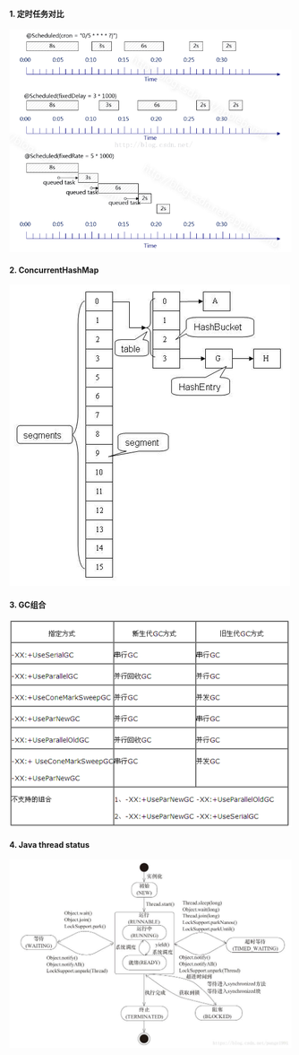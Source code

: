 #### 1. 定时任务对比
![](./定时任务对比.png)

#### 2. ConcurrentHashMap
![](./ConcurrentHashMap.jpg)

#### 3. GC组合
![](./GC.png)

#### 4. Java thread status
![](./ThreadStatus.jpg)
